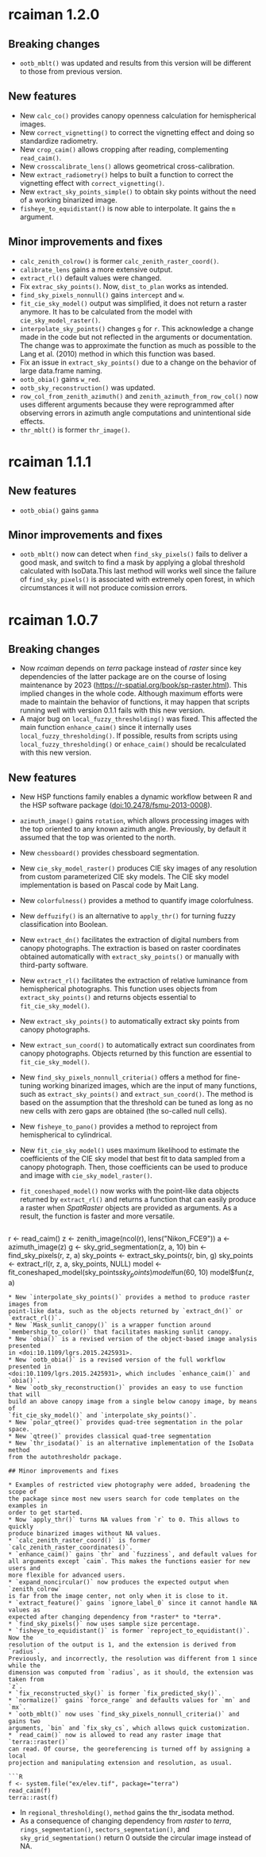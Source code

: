 # rcaiman 1.2.0

## Breaking changes

* `ootb_mblt()` was updated and results from this version will be different to 
those from previous version.

## New features

* New `calc_co()` provides canopy openness calculation for hemispherical images.
* New `correct_vignetting()` to correct the vignetting effect and doing so 
standardize radiometry.
* New `crop_caim()` allows cropping after reading, complementing `read_caim()`.
* New `crosscalibrate_lens()` allows geometrical cross-calibration.
* New `extract_radiometry()` helps to built a function to correct the vignetting
effect with `correct_vignetting()`.
* New `extract_sky_points_simple()` to obtain sky points without the need of a 
working binarized image.
* `fisheye_to_equidistant()` is now able to interpolate. It gains the `m` 
argument.

## Minor improvements and fixes

* `calc_zenith_colrow()` is former `calc_zenith_raster_coord()`.
* `calibrate_lens` gains a more extensive output.
* `extract_rl()` default values were changed.
* Fix `extrac_sky_points()`. Now, `dist_to_plan` works as intended.
* `find_sky_pixels_nonnull()` gains `intercept` and `w`.
* `fit_cie_sky_model()` output was simplified, it does not return a raster 
anymore. It has to be calculated from the model with `cie_sky_model_raster()`.
* `interpolate_sky_points()` changes `g` for `r`. This acknowledge a change made
in the code but not reflected in the arguments or documentation. The change was
to approximate the function as much as possible to the Lang et al. (2010) method
in which this function was based.
* Fix an issue in `extract_sky_points()` due to a change on the behavior of 
large data.frame naming.
* `ootb_obia()` gains `w_red`.
* `ootb_sky_reconstruction()` was updated.
* `row_col_from_zenith_azimuth()` and `zenith_azimuth_from_row_col()` now uses
different arguments because they were reprogrammed after observing errors in 
azimuth angle computations and unintentional side effects.
* `thr_mblt()` is former `thr_image()`.


# rcaiman 1.1.1

## New features

* `ootb_obia()` gains `gamma`
## Minor improvements and fixes
* `ootb_mblt()` now can detect when `find_sky_pixels()` fails to deliver a good
mask, and switch to find a mask by applying a global threshold calculated with
IsoData.This last method will works well since the failure of
`find_sky_pixels()` is associated with extremely open forest, in which
circumstances it will not produce comission errors.

# rcaiman 1.0.7

## Breaking changes

* Now *rcaiman* depends on *terra* package instead of *raster* since key
dependencies of the latter package are on the course of losing maintenance by
2023 (<https://r-spatial.org/book/sp-raster.html>). This implied changes in the
whole code. Although maximum efforts were made to maintain the behavior of
functions, it may happen that scripts running well with version 0.1.1 fails with
this new version.
* A major bug on `local_fuzzy_thresholding()` was fixed. This affected the main
function `enhance_caim()` since it internally uses `local_fuzzy_thresholding()`.
If possible, results from scripts using `local_fuzzy_thresholding()` or
`enhace_caim()` should be recalculated with this new version.

## New features

* New HSP functions family enables a dynamic workflow between R and the HSP
software package (<doi:10.2478/fsmu-2013-0008>).
* `azimuth_image()` gains `rotation`, which allows processing images
with the top oriented to any known azimuth angle. Previously, by default it
assumed that the top was oriented to the north.
* New `chessboard()` provides chessboard segmentation.
* New `cie_sky_model_raster()` produces CIE sky images of any resolution from
custom parameterized CIE sky models. The CIE sky model implementation is based
on Pascal code by Mait Lang.
* New `colorfulness()` provides a method to quantify image colorfulness.
* New `deffuzify()` is an alternative to `apply_thr()` for turning fuzzy
classification into Boolean.
* New `extract_dn()` facilitates the extraction of digital numbers from canopy
photographs. The extraction is based on raster coordinates obtained
automatically with `extract_sky_points()` or manually with third-party software.
* New `extract_rl()` facilitates the extraction of relative luminance from
hemispherical photographs. This function uses objects from
`extract_sky_points()` and returns objects essential to `fit_cie_sky_model()`.
* New `extract_sky_points()` to automatically extract sky points from canopy
photographs.
* New `extract_sun_coord()` to automatically extract sun coordinates from canopy
photographs. Objects returned by this function are essential to
`fit_cie_sky_model()`.
* New `find_sky_pixels_nonnull_criteria()` offers a method for fine-tuning
working binarized images, which are the input of many functions, such as
`extract_sky_points()` and `extract_sun_coord()`. The method is based on the
assumption that the threshold can be tuned as long as no new cells with zero
gaps are obtained (the so-called null cells).
* New `fisheye_to_pano()` provides a method to reproject from hemispherical to
cylindrical.
* New `fit_cie_sky_model()` uses maximum likelihood to estimate the coefficients
of the CIE sky model that best fit to data sampled from a canopy photograph.
Then, those coefficients can be used to produce and image with
`cie_sky_model_raster()`.
* `fit_coneshaped_model()` now works with the point-like data objects returned
by `extract_rl()` and returns a function that can easily produce a raster when
*SpatRaster* objects are provided as arguments. As a result, the function is
faster and more versatile.

  ```R
r <- read_caim()
z <- zenith_image(ncol(r), lens("Nikon_FCE9"))
a <- azimuth_image(z)
g <- sky_grid_segmentation(z, a, 10)
bin <- find_sky_pixels(r, z, a)
sky_points <- extract_sky_points(r, bin, g)
sky_points <- extract_rl(r, z, a, sky_points, NULL)
model <- fit_coneshaped_model(sky_points$sky_points)
model$fun(60, 10)
model$fun(z, a)
  ```
* New `interpolate_sky_points()` provides a method to produce raster images from
point-like data, such as the objects returned by `extract_dn()` or
`extract_rl()`.
* New `Mask_sunlit_canopy()` is a wrapper function around
`membership_to_color()` that facilitates masking sunlit canopy.
* New `obia()` is a revised version of the object-based image analysis presented
in <doi:10.1109/lgrs.2015.2425931>.
* New `ootb_obia()` is a revised version of the full workflow presented in
<doi:10.1109/lgrs.2015.2425931>, which includes `enhance_caim()` and `obia()`.
* New `ootb_sky_reconstruction()` provides an easy to use function that will
build an above canopy image from a single below canopy image, by means of
`fit_cie_sky_model()` and `interpolate_sky_points()`.
* New `polar_qtree()` provides quad-tree segmentation in the polar space.
* New `qtree()` provides classical quad-tree segmentation
* New `thr_isodata()` is an alternative implementation of the IsoData method
from the autothresholdr package.

## Minor improvements and fixes

* Examples of restricted view photography were added, broadening the scope of
the package since most new users search for code templates on the examples in
order to get started.
* Now `apply_thr()` turns NA values from `r` to 0. This allows to quickly
produce binarized images without NA values.
* `calc_zenith_raster_coord()` is former `calc_zenith_raster_coordinates()`.
* `enhance_caim()` gains `thr` and `fuzziness`, and default values for
all arguments except `caim`. This makes the functions easier for new users and
more flexible for advanced users.
* `expand_noncircular()` now produces the expected output when `zenith_colrow`
is far from the image center, not only when it is close to it.
* `extract_feature()` gains `ignore_label_0` since it cannot handle NA values as
expected after changing dependency from *raster* to *terra*.
* `find_sky_pixels()` now uses sample size percentage.
* `fisheye_to_equidistant()` is former `reproject_to_equidistant()`. Now the
resolution of the output is 1, and the extension is derived from `radius`.
Previously, and incorrectly, the resolution was different from 1 since while the
dimension was computed from `radius`, as it should, the extension was taken from
`z`.
* `fix_reconstructed_sky()` is former `fix_predicted_sky()`.
* `normalize()` gains `force_range` and defaults values for `mn` and `mx`.
* `ootb_mblt()` now uses `find_sky_pixels_nonnull_criteria()` and gains two
arguments, `bin` and `fix_sky_cs`, which allows quick customization.
* `read_caim()` now is allowed to read any raster image that `terra::raster()`
can read. Of course, the georeferencing is turned off by assigning a local
projection and manipulating extension and resolution, as usual.

  ```R
f <- system.file("ex/elev.tif", package="terra")
read_caim(f)
terra::rast(f)
  ```
* In `regional_thresholding()`, `method` gains the thr_isodata method.
* As a consequence of changing dependency from *raster* to *terra*,
`rings_segmentation()`, `sectors_segmentation()`, and `sky_grid_segmentation()`
return 0 outside the circular image instead of NA.

